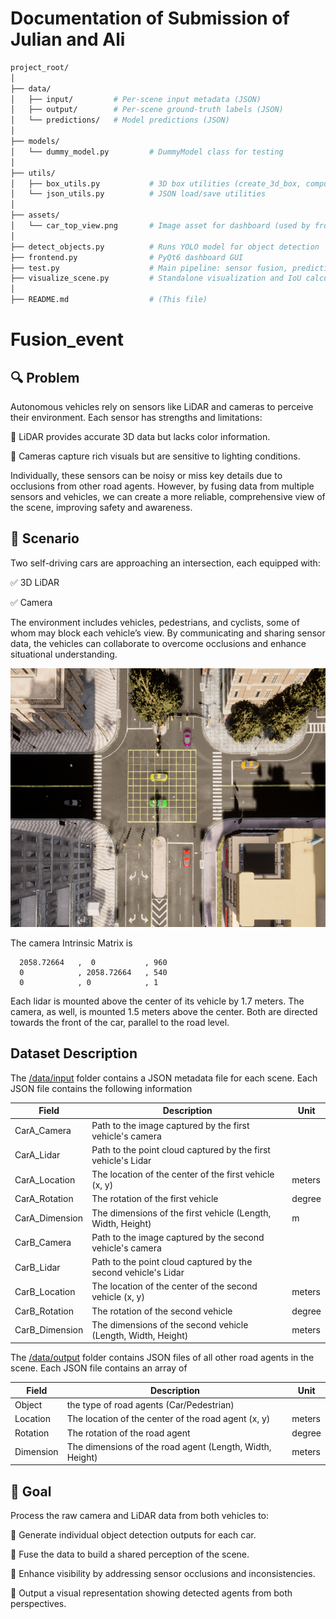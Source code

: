 # Documentation of Submission of Julian and Ali

```bash
project_root/
│
├── data/
│   ├── input/         # Per-scene input metadata (JSON)
│   ├── output/        # Per-scene ground-truth labels (JSON)
│   └── predictions/   # Model predictions (JSON)
│
├── models/
│   └── dummy_model.py         # DummyModel class for testing
│
├── utils/
│   ├── box_utils.py           # 3D box utilities (create_3d_box, compute_3d_iou, etc.)
│   └── json_utils.py          # JSON load/save utilities
│
├── assets/
│   └── car_top_view.png       # Image asset for dashboard (used by frontend.py)
│
├── detect_objects.py          # Runs YOLO model for object detection
├── frontend.py                # PyQt6 dashboard GUI
├── test.py                    # Main pipeline: sensor fusion, prediction, evaluation, visualization
├── visualize_scene.py         # Standalone visualization and IoU calculation script
│
├── README.md                  # (This file)

```


# Fusion_event


## 🔍 Problem

Autonomous vehicles rely on sensors like LiDAR and cameras to perceive their environment. Each sensor has strengths and limitations:

🔹 LiDAR provides accurate 3D data but lacks color information.

🔹 Cameras capture rich visuals but are sensitive to lighting conditions.


Individually, these sensors can be noisy or miss key details due to occlusions from other road agents. However, by fusing data from multiple sensors and vehicles, we can create a more reliable, comprehensive view of the scene, improving safety and awareness.

## 🚦 Scenario

Two self-driving cars are approaching an intersection, each equipped with:


✅ 3D LiDAR

✅ Camera

The environment includes vehicles, pedestrians, and cyclists, some of whom may block each vehicle’s view. By communicating and sharing sensor data, the vehicles can collaborate to overcome occlusions and enhance situational understanding.

![scene](/images/scene.png)

The camera Intrinsic Matrix is
``` 
  2058.72664   ,  0           , 960
  0            , 2058.72664   , 540
  0            , 0            , 1
```

Each lidar is mounted above the center of its vehicle by 1.7 meters. The camera, as well, is mounted 1.5 meters above the center. Both are directed towards the front of the car, parallel to the road level.

## Dataset Description

The [/data/input](/data/input) folder contains a JSON metadata file for each scene. Each JSON file contains the following information

| Field | Description | Unit |
| --- | --- | --- |
| CarA_Camera | Path to the image captured by the first vehicle's camera |  |
| CarA_Lidar | Path to the point cloud captured by the first vehicle's Lidar|  |
| CarA_Location | The location of the center of the first vehicle (x, y) | meters |
| CarA_Rotation | The rotation of the first vehicle | degree |
| CarA_Dimension | The dimensions of the first vehicle (Length, Width, Height) | m |
| CarB_Camera | Path to the image captured by the second vehicle's camera |  |
| CarB_Lidar | Path to the point cloud captured by the second vehicle's Lidar|  |
| CarB_Location | The location of the center of the second vehicle (x, y) | meters |
| CarB_Rotation | The rotation of the second vehicle | degree |
| CarB_Dimension | The dimensions of the second vehicle (Length, Width, Height) | meters |

The [/data/output](/data/output) folder contains JSON files of all other road agents in the scene. Each JSON file contains an array of 

| Field | Description | Unit |
| --- | --- | --- |
| Object | the type of road agents (Car/Pedestrian) |  |
| Location | The location of the center of the road agent (x, y) | meters |
| Rotation | The rotation of the road agent | degree |
| Dimension | The dimensions of the road agent (Length, Width, Height) | meters |

  ## 🎯 Goal

Process the raw camera and LiDAR data from both vehicles to:


🔹 Generate individual object detection outputs for each car.

🔹 Fuse the data to build a shared perception of the scene.

🔹 Enhance visibility by addressing sensor occlusions and inconsistencies.

🔹 Output a visual representation showing detected agents from both perspectives.
